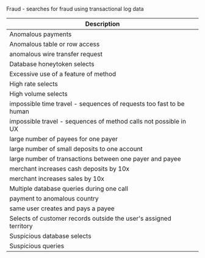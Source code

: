 Fraud - searches for fraud using transactional log data

| Description                                                         |
|---------------------------------------------------------------------|
| Anomalous payments                                                  |
| Anomalous table or row access                                       |
| anomalous wire transfer request                                     |
| Database honeytoken selects                                         |
| Excessive use of a feature of method                                |
| High rate selects                                                   |
| High volume selects                                                 |
| impossible time travel - sequences of requests too fast to be human |
| impossible travel - sequences of method calls not possible in UX    |
| large number of payees for one payer                                |
| large number of small deposits to one account                       |
| large number of transactions between one payer and payee            |
| merchant increases cash deposits by 10x                             |
| merchant increases sales by 10x                                     |
| Multiple database queries during one call                           |
| payment to anomalous country                                        |
| same user creates and pays a payee                                  |
| Selects of customer records outside the user's assigned territory   |
| Suspicious database selects                                         |
| Suspicious queries                                                  |
